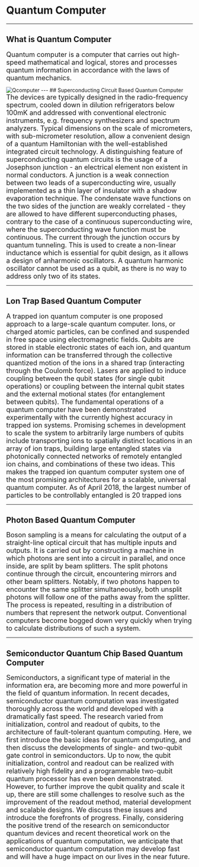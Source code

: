 # Quantum Computer
---
## What is Quantum Computer
<font size = 4> Quantum computer is a computer that carries out high-speed mathematical and logical, stores and processes quantum information in accordance with the laws of quantum mechanics.</font> 

<img :src="$withBase('/Qcomputer.gif')" alt="Qcomputer">
---
## Superconducting Circuit Based Quantum Computer
<font size = 4> The devices are typically designed in the radio-frequency spectrum, cooled down in dilution refrigerators below 100mK and addressed with conventional electronic instruments, e.g. frequency synthesizers and spectrum analyzers. Typical dimensions on the scale of micrometers, with sub-micrometer resolution, allow a convenient design of a quantum Hamiltonian with the well-established integrated circuit technology. A distinguishing feature of superconducting quantum circuits is the usage of a Josephson junction - an electrical element non existent in normal conductors. A junction is a weak connection between two leads of a superconducting wire, usually implemented as a thin layer of insulator with a shadow evaporation technique. The condensate wave functions on the two sides of the junction are weakly correlated - they are allowed to have different superconducting phases, contrary to the case of a continuous superconducting wire, where the superconducting wave function must be continuous. The current through the junction occurs by quantum tunneling. This is used to create a non-linear inductance which is essential for qubit design, as it allows a design of anharmonic oscillators. A quantum harmonic oscillator cannot be used as a qubit, as there is no way to address only two of its states.</font> 

---
## Lon Trap Based Quantum Computer
<font size = 4> A trapped ion quantum computer is one proposed approach to a large-scale quantum computer. Ions, or charged atomic particles, can be confined and suspended in free space using electromagnetic fields. Qubits are stored in stable electronic states of each ion, and quantum information can be transferred through the collective quantized motion of the ions in a shared trap (interacting through the Coulomb force). Lasers are applied to induce coupling between the qubit states (for single qubit operations) or coupling between the internal qubit states and the external motional states (for entanglement between qubits). The fundamental operations of a quantum computer have been demonstrated experimentally with the currently highest accuracy in trapped ion systems. Promising schemes in development to scale the system to arbitrarily large numbers of qubits include transporting ions to spatially distinct locations in an array of ion traps, building large entangled states via photonically connected networks of remotely entangled ion chains, and combinations of these two ideas. This makes the trapped ion quantum computer system one of the most promising architectures for a scalable, universal quantum computer. As of April 2018, the largest number of particles to be controllably entangled is 20 trapped ions</font> 

---
## Photon Based Quantum Computer
<font size = 4> Boson sampling is a means for calculating the output of a straight-line optical circuit that has multiple inputs and outputs. It is carried out by constructing a machine in which photons are sent into a circuit in parallel, and once inside, are split by beam splitters. The split photons continue through the circuit, encountering mirrors and other beam splitters. Notably, if two photons happen to encounter the same splitter simultaneously, both unsplit photons will follow one of the paths away from the splitter. The process is repeated, resulting in a distribution of numbers that represent the network output. Conventional computers become bogged down very quickly when trying to calculate distributions of such a system.</font> 

---
## Semiconductor Quantum Chip Based Quantum Computer
<font size = 4> Semiconductors, a significant type of material in the information era, are becoming more and more powerful in the field of quantum information. In recent decades, semiconductor quantum computation was investigated thoroughly across the world and developed with a dramatically fast speed. The research varied from initialization, control and readout of qubits, to the architecture of fault-tolerant quantum computing. Here, we first introduce the basic ideas for quantum computing, and then discuss the developments of single- and two-qubit gate control in semiconductors. Up to now, the qubit initialization, control and readout can be realized with relatively high fidelity and a programmable two-qubit quantum processor has even been demonstrated. However, to further improve the qubit quality and scale it up, there are still some challenges to resolve such as the improvement of the readout method, material development and scalable designs. We discuss these issues and introduce the forefronts of progress. Finally, considering the positive trend of the research on semiconductor quantum devices and recent theoretical work on the applications of quantum computation, we anticipate that semiconductor quantum computation may develop fast and will have a huge impact on our lives in the near future.</font> 
